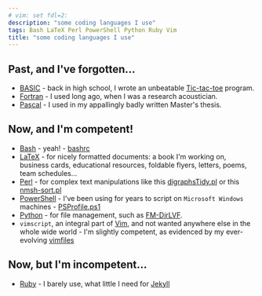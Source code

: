 ```yaml
---
# vim: set fdl=2:
description: "some coding languages I use"
tags: Bash LaTeX Perl PowerShell Python Ruby Vim
title: "some coding languages I use"
---
```


## Past, and I've forgotten...
- [BASIC](https://en.wikipedia.org/wiki/BASIC) - back in high school, I wrote an unbeatable [Tic-tac-toe](https://en.wikipedia.org/wiki/Tic-tac-toe) program.
- [Fortran](https://en.wikipedia.org/wiki/Fortran) - I used long ago, when I was a research acoustician.
- [Pascal](https://en.wikipedia.org/wiki/Pascal_%28programming_language%29) - I used in my appallingly badly written Master's thesis.

## Now, and I'm competent!
- [Bash](http://en.wikipedia.org/wiki/Bash_%28Unix_shell%29) - yeah! - [bashrc](https://github.com/harriott/OS-ArchBuilds/blob/master/jo/Bash/bashrc)
- [LaTeX](http://en.wikipedia.org/wiki/LaTeX) - for nicely formatted documents: a book I'm working on, business cards, educational resources, foldable flyers, letters, poems, team schedules...
- [Perl](http://en.wikipedia.org/wiki/Perl) - for complex text manipulations like this [digraphsTidy.pl](https://github.com/harriott/vimfiles/blob/master/digraphsTidy.pl) or this [nmsh-sort.pl](https://github.com/harriott/OS-ArchBuilds/blob/master/jo/clm/notmuch/nmsh-sort.pl)
- [PowerShell](https://en.wikipedia.org/wiki/PowerShell) - I've been using for years to script on `Microsoft Windows` machines - [PSProfile.ps1](https://github.com/harriott/OS-MSWin10/blob/master/PSProfile.ps1)
- [Python](http://en.wikipedia.org/wiki/Python_%28programming_language%29) - for file management, such as [FM-DirLVF](https://github.com/harriott/FM-DirLVF).
- `vimscript`, an integral part of [Vim](https://en.wikipedia.org/wiki/Vim_%28text_editor%29#Vim_script), and not wanted anywhere else in the whole wide world - I'm slightly competent, as evidenced by my ever-evolving [vimfiles](https://github.com/harriott/vimfiles)

## Now, but I'm incompetent...
- [Ruby](https://en.wikipedia.org/wiki/Ruby_%28programming_language%29) - I barely use, what little I need for [Jekyll](https://en.wikipedia.org/wiki/Jekyll_%28software%29)

